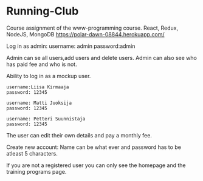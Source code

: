 # Running-Club
Course assignment of the www-programming course. 
React, Redux, NodeJS, MongoDB 
https://polar-dawn-08844.herokuapp.com/

Log in as admin:
username: admin
password:admin

Admin can se all users,add users and delete users. Admin can also see who has paid fee and who is not.

Ability to log in as a mockup user.

    username:Liisa Kirmaaja
    password: 12345
  
    username: Matti Juoksija
    password: 12345
  
    username: Petteri Suunnistaja
    password: 12345
    
The user can edit their own details and pay a monthly fee.

Create new account:
Name can be what ever and password has to be atleast 5 characters.

If you are not a registered user you can only see the homepage and the training programs page.

